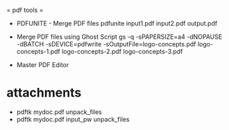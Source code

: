 = pdf tools =
* PDFUNITE - Merge PDF files
pdfunite input1.pdf input2.pdf output.pdf

* Merge PDF files using Ghost Script
gs -q -sPAPERSIZE=a4 -dNOPAUSE -dBATCH -sDEVICE=pdfwrite -sOutputFile=logo-concepts.pdf logo-concepts-1.pdf logo-concepts-2.pdf logo-concepts-3.pdf


* Master PDF Editor

# attachments
- pdftk  mydoc.pdf  unpack_files
- pdftk  mydoc.pdf  input_pw  <password>  unpack_files

